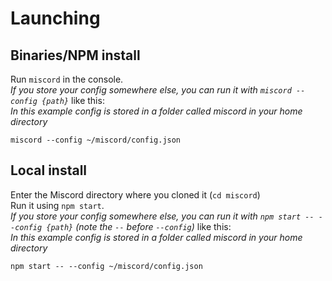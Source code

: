 # Launching

## Binaries/NPM install

Run `miscord` in the console.  
_If you store your config somewhere else, you can run it with `miscord --config {path}`_ like this:  
_In this example config is stored in a folder called miscord in your home directory_

```text
miscord --config ~/miscord/config.json
```

## Local install

Enter the Miscord directory where you cloned it \(`cd miscord`\)  
Run it using `npm start`.  
_If you store your config somewhere else, you can run it with `npm start -- --config {path}` \(note the `--` before `--config`\)_ like this:  
_In this example config is stored in a folder called miscord in your home directory_

```text
npm start -- --config ~/miscord/config.json
```


